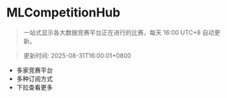 # MLCompetitionHub

> 一站式显示各大数据竞赛平台正在进行的比赛，每天 16:00 UTC+8 自动更新。
  
> 更新时间: 2025-08-31T16:00:01+0800 

* 多家竞赛平台
* 多种订阅方式
* 下拉查看更多